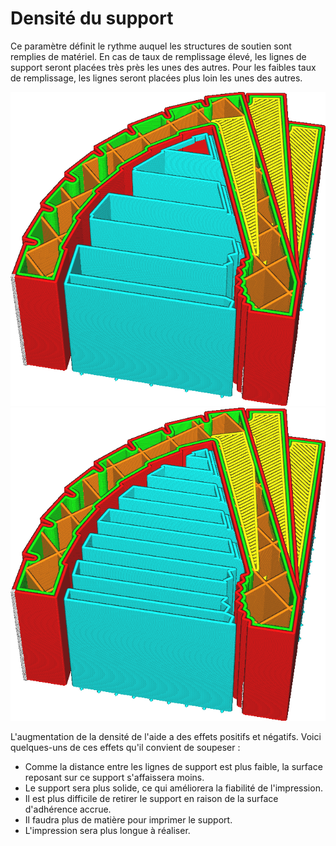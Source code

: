 Densité du support
===

Ce paramètre définit le rythme auquel les structures de soutien sont remplies de matériel. En cas de taux de remplissage élevé, les lignes de support seront placées très près les unes des autres. Pour les faibles taux de remplissage, les lignes seront placées plus loin les unes des autres.

![Faible densité de support](../../../articles/images/support_infill_rate_low.png)
![Haute densité de support](../../../articles/images/support_infill_rate_high.png)

L'augmentation de la densité de l'aide a des effets positifs et négatifs. Voici quelques-uns de ces effets qu'il convient de soupeser :
* Comme la distance entre les lignes de support est plus faible, la surface reposant sur ce support s'affaissera moins.
* Le support sera plus solide, ce qui améliorera la fiabilité de l'impression.
* Il est plus difficile de retirer le support en raison de la surface d'adhérence accrue.
* Il faudra plus de matière pour imprimer le support.
* L'impression sera plus longue à réaliser.
